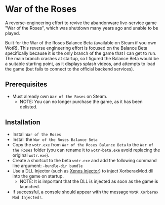 # War of the Roses
A reverse-engineering effort to revive the abandonware live-service game "War of the Roses", which was shutdown many years ago and unable to be played.

Built for the War of the Roses Balance Beta (available on Steam if you own WotR).
This reverse engineering effort is focused on the Balance Beta specifically because it is the only branch of the game that I can get to run. 
The main branch crashes at startup, so I figured the Balance Beta would be a suitable starting point, as it displays splash videos, and attempts to load the game (but fails to connect to the official backend services).

## Prerequisites
- Must already own `War of the Roses` on Steam.
    - NOTE: You can no longer purchase the game, as it has been delisted.

## Installation
- Install `War of the Roses`
- Install the `War of the Roses Balance Beta`
- Copy the `wotr.exe` from `War of the Roses Balance Beta` to the `War of the Roses` folder (you can rename it to `wotr-beta.exe` avoid replacing the original `wotr.exe`).
- Create a shortcut to the beta `wotr.exe` and add the following command line argument: `-bundle-dir bundle`
- Use a DLL Injector (such as [Xenos Injector](https://github.com/DarthTon/Xenos/releases)) to inject XorberaxMod.dll into the game on startup.
    - NOTE: It is important that the DLL is injected as soon as the game is launched.
- If successful, a console should appear with the message `WotR Xorberax Mod Injected!`.